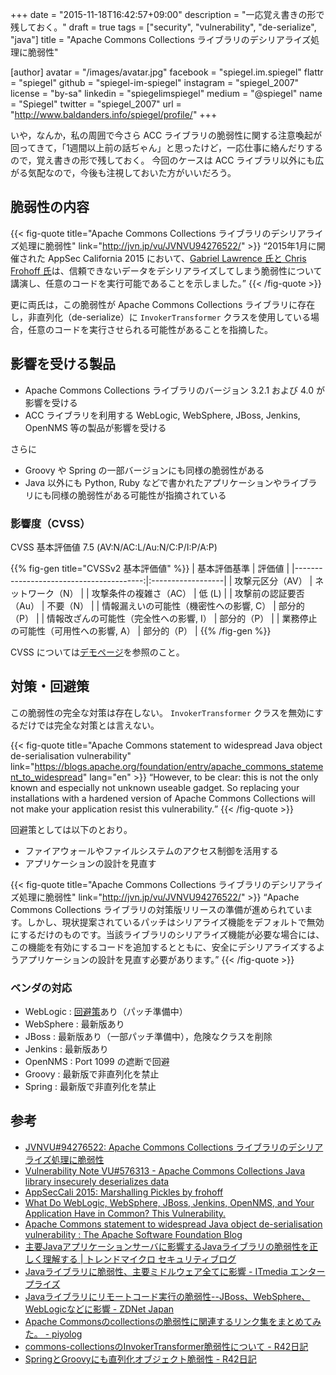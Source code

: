 +++
date = "2015-11-18T16:42:57+09:00"
description = "一応覚え書きの形で残しておく。"
draft = true
tags = ["security", "vulnerability", "de-serialize", "java"]
title = "Apache Commons Collections ライブラリのデシリアライズ処理に脆弱性"

[author]
  avatar = "/images/avatar.jpg"
  facebook = "spiegel.im.spiegel"
  flattr = "spiegel"
  github = "spiegel-im-spiegel"
  instagram = "spiegel_2007"
  license = "by-sa"
  linkedin = "spiegelimspiegel"
  medium = "@spiegel"
  name = "Spiegel"
  twitter = "spiegel_2007"
  url = "http://www.baldanders.info/spiegel/profile/"
+++

いや，なんか，私の周囲で今さら ACC ライブラリの脆弱性に関する注意喚起が回ってきて，「1週間以上前の話ぢゃん」と思ったけど，一応仕事に絡んだりするので，覚え書きの形で残しておく。
今回のケースは ACC ライブラリ以外にも広がる気配なので，今後も注視しておいた方がいいだろう。

## 脆弱性の内容

{{< fig-quote title="Apache Commons Collections ライブラリのデシリアライズ処理に脆弱性" link="http://jvn.jp/vu/JVNVU94276522/" >}}
<q>2015年1月に開催された AppSec California 2015 において、<a href="http://frohoff.github.io/appseccali-marshalling-pickles/">Gabriel Lawrence 氏と Chris Frohoff 氏</a>は、信頼できないデータをデシリアライズしてしまう脆弱性について講演し、任意のコードを実行可能であることを示しました。</q>
{{< /fig-quote >}}

更に両氏は，この脆弱性が Apache Commons Collections ライブラリに存在し，非直列化（de-serialize）に `InvokerTransformer` クラスを使用している場合，任意のコードを実行させられる可能性があることを指摘した。

## 影響を受ける製品

- Apache Commons Collections ライブラリのバージョン 3.2.1 および 4.0 が影響を受ける
- ACC ライブラリを利用する WebLogic, WebSphere, JBoss, Jenkins, OpenNMS 等の製品が影響を受ける

さらに

- Groovy や Spring の一部バージョンにも同様の脆弱性がある
- Java 以外にも Python, Ruby などで書かれたアプリケーションやライブラリにも同様の脆弱性がある可能性が指摘されている

### 影響度（CVSS）

CVSS 基本評価値 7.5 (AV:N/AC:L/Au:N/C:P/I:P/A:P)

{{% fig-gen title="CVSSv2 基本評価値" %}}
| 基本評価基準                            | 評価値            |
|----------------------------------------:|:------------------|
| 攻撃元区分（AV）                        | ネットワーク（N） |
| 攻撃条件の複雑さ（AC）                  | 低 (L)            |
| 攻撃前の認証要否（Au）                  | 不要（N）         |
| 情報漏えいの可能性（機密性への影響, C） | 部分的（P）       |
| 情報改ざんの可能性（完全性への影響, I） | 部分的（P）       |
| 業務停止の可能性（可用性への影響, A）   | 部分的（P）       |
{{% /fig-gen %}}

CVSS については[デモページ](http://www.baldanders.info/spiegel/archive/cvss/cvss2.html)を参照のこと。

## 対策・回避策

この脆弱性の完全な対策は存在しない。
`InvokerTransformer` クラスを無効にするだけでは完全な対策とは言えない。

{{< fig-quote title="Apache Commons statement to widespread Java object de-serialisation vulnerability" link="https://blogs.apache.org/foundation/entry/apache_commons_statement_to_widespread" lang="en" >}}
<q>However, to be clear: this is not the only known and especially not unknown useable gadget. So replacing your installations with a hardened version of Apache Commons Collections will not make your application resist this vulnerability.</q>
{{< /fig-quote >}}

回避策としては以下のとおり。

- ファイアウォールやファイルシステムのアクセス制御を活用する
- アプリケーションの設計を見直す

{{< fig-quote title="Apache Commons Collections ライブラリのデシリアライズ処理に脆弱性" link="http://jvn.jp/vu/JVNVU94276522/" >}}
<q>Apache Commons Collections ライブラリの対策版リリースの準備が進められています。しかし、現状提案されているパッチはシリアライズ機能をデフォルトで無効にするだけのものです。当該ライブラリのシリアライズ機能が必要な場合には、この機能を有効にするコードを追加するとともに、安全にデシリアライズするようアプリケーションの設計を見直す必要があります。</q>
{{< /fig-quote >}}

### ベンダの対応

- WebLogic : [回避策](https://support.oracle.com/rs?type=doc&id=2076338.1)あり（パッチ準備中）
- WebSphere : 最新版あり
- JBoss : 最新版あり（一部パッチ準備中），危険なクラスを削除
- Jenkins : 最新版あり
- OpenNMS : Port 1099 の遮断で回避
- Groovy : 最新版で非直列化を禁止
- Spring : 最新版で非直列化を禁止

## 参考

- [JVNVU#94276522: Apache Commons Collections ライブラリのデシリアライズ処理に脆弱性](http://jvn.jp/vu/JVNVU94276522/)
- [Vulnerability Note VU#576313 - Apache Commons Collections Java library insecurely deserializes data](http://www.kb.cert.org/vuls/id/576313)
- [AppSecCali 2015: Marshalling Pickles by frohoff](http://frohoff.github.io/appseccali-marshalling-pickles/)
- [What Do WebLogic, WebSphere, JBoss, Jenkins, OpenNMS, and Your Application Have in Common? This Vulnerability.](http://foxglovesecurity.com/2015/11/06/what-do-weblogic-websphere-jboss-jenkins-opennms-and-your-application-have-in-common-this-vulnerability/)
- [Apache Commons statement to widespread Java object de-serialisation vulnerability : The Apache Software Foundation Blog](https://blogs.apache.org/foundation/entry/apache_commons_statement_to_widespread)
- [主要Javaアプリケーションサーバに影響するJavaライブラリの脆弱性を正しく理解する | トレンドマイクロ セキュリティブログ](http://blog.trendmicro.co.jp/archives/12577)
- [Javaライブラリに脆弱性、主要ミドルウェア全てに影響 - ITmedia エンタープライズ](http://www.itmedia.co.jp/enterprise/articles/1511/10/news053.html)
- [Javaライブラリにリモートコード実行の脆弱性--JBoss、WebSphere、WebLogicなどに影響 - ZDNet Japan](http://japan.zdnet.com/article/35073223/)
- [Apache Commonsのcollectionsの脆弱性に関連するリンク集をまとめてみた。 - piyolog](http://d.hatena.ne.jp/Kango/20151110/1447175137)
- [commons-collectionsのInvokerTransformer脆弱性について - R42日記](http://takahashikzn.root42.jp/entry/2015/11/10/155319)
- [SpringとGroovyにも直列化オブジェクト脆弱性 - R42日記](http://takahashikzn.root42.jp/entry/2015/11/12/031449)
